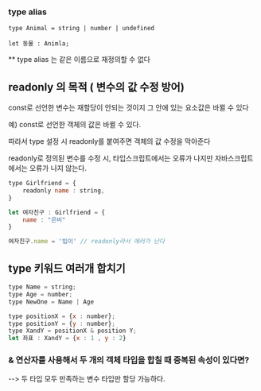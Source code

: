 
### type alias

```
type Animal = string | number | undefined

let 동물 : Animla;
```

** type alias 는 같은 이름으로 재정의할 수 없다


## readonly 의 목적 ( 변수의 값 수정 방어)

const로 선언한 변수는 재할당이 안되는 것이지 그 안에 있는 요소값은 바뀔 수 있다

예) const로 선언한 객체의 값은 바뀔 수 있다.

따라서 type 설정 시 readonly를 붙여주면 객체의 값 수정을 막아준다

readonly로 정의된 변수를 수정 시, 타입스크립트에서는 오류가 나지만 자바스크립트에서는 오류가 나지 않는다.

```js
type Girlfriend = {
	readonly name : string,
}

let 여자친구 : Girlfriend = {
	name : "은비"
}

여자친구.name = '빕이' // readonly라서 에러가 난다
```


## type 키워드 여러개 합치기


```js
type Name = string;
type Age = number;
type NewOne = Name | Age
```


```js
type positionX = {x : number};
type positionY = {y : number};
type XandY = positionX & position Y;
let 좌표 : XandY = {x : 1 , y : 2}
```

### & 연산자를 사용해서 두 개의 객체 타입을 합칠 때 중복된 속성이 있다면?


--> 두 타입 모두 만족하는 변수 타입만 할당 가능하다.  